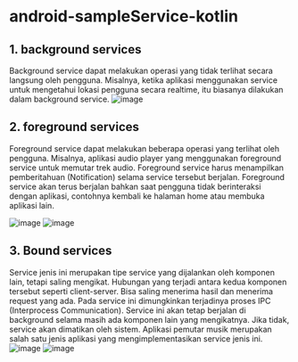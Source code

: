 # android-sampleService-kotlin 

## 1. background services
Background service dapat melakukan operasi yang tidak terlihat secara langsung oleh pengguna. Misalnya, ketika aplikasi menggunakan service untuk mengetahui lokasi pengguna secara realtime, itu biasanya dilakukan dalam background service.
![image](https://user-images.githubusercontent.com/53375007/194603074-bf894b57-3f39-4920-86fa-68b6793da7b9.png)

## 2. foreground services 
Foreground service dapat melakukan beberapa operasi yang terlihat oleh pengguna. Misalnya, aplikasi audio player yang menggunakan foreground service untuk memutar trek audio. Foreground service harus menampilkan pemberitahuan (Notification) selama service tersebut berjalan. Foreground service akan terus berjalan bahkan saat pengguna tidak berinteraksi dengan aplikasi, contohnya kembali ke halaman home atau membuka aplikasi lain.

![image](https://user-images.githubusercontent.com/53375007/194614092-8a8024af-05ff-4841-aeb8-534bff057b7e.png)
![image](https://user-images.githubusercontent.com/53375007/194614181-e4398eaa-1c08-46f9-8e4d-fd1ac09d78ea.png)

## 3. Bound services
Service jenis ini merupakan tipe service yang dijalankan oleh komponen lain, tetapi saling mengikat. Hubungan yang terjadi antara kedua komponen tersebut seperti client-server. Bisa saling menerima hasil dan menerima request yang ada. Pada service ini dimungkinkan terjadinya proses IPC (Interprocess Communication). Service ini akan tetap berjalan di background selama masih ada komponen lain yang mengikatnya. Jika tidak, service akan dimatikan oleh sistem. Aplikasi pemutar musik merupakan salah satu jenis aplikasi yang mengimplementasikan service jenis ini.
![image](https://user-images.githubusercontent.com/53375007/194760007-b5a34879-0116-44e0-a84d-91745f0f298b.png)
![image](https://user-images.githubusercontent.com/53375007/194760011-daa00666-357d-4480-92c6-df41ca78e959.png)

